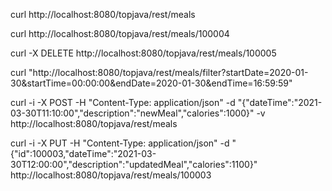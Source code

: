 curl http://localhost:8080/topjava/rest/meals

curl http://localhost:8080/topjava/rest/meals/100004

curl -X DELETE http://localhost:8080/topjava/rest/meals/100005

curl  "http://localhost:8080/topjava/rest/meals/filter?startDate=2020-01-30&startTime=00:00:00&endDate=2020-01-30&endTime=16:59:59"

curl -i -X POST -H "Content-Type: application/json" -d "{\"dateTime\":\"2021-03-30T11:10:00\",\"description\":\"newMeal\",\"calories\":1000}"  -v http://localhost:8080/topjava/rest/meals

curl -i -X PUT -H "Content-Type: application/json" -d "{\"id\":100003,\"dateTime\":\"2021-03-30T12:00:00\",\"description\":\"updatedMeal\",\"calories\":1100}" http://localhost:8080/topjava/rest/meals/100003
